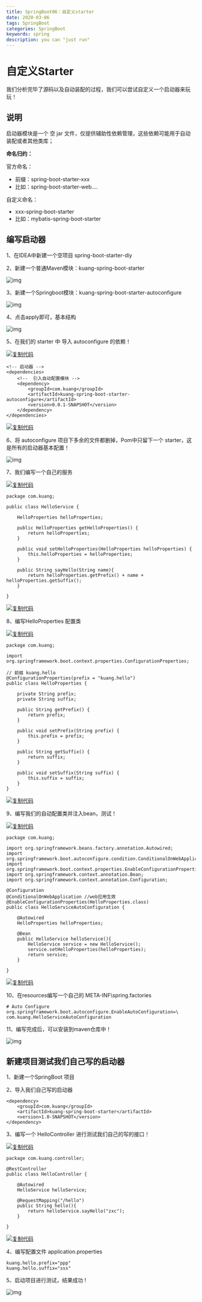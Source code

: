 ```yaml
---
title: SpringBoot06：自定义starter
date: 2020-03-06
tags: SpringBoot
categories: SpringBoot
keywords: spring
description: you can "just run"
---
```




#  自定义Starter

 我们分析完毕了源码以及自动装配的过程，我们可以尝试自定义一个启动器来玩玩！

## 说明

启动器模块是一个 空 jar 文件，仅提供辅助性依赖管理，这些依赖可能用于自动装配或者其他类库；

**命名归约：**

官方命名：

- 前缀：spring-boot-starter-xxx
- 比如：spring-boot-starter-web....

自定义命名：

- xxx-spring-boot-starter
- 比如：mybatis-spring-boot-starter

## 编写启动器

1、在IDEA中新建一个空项目 spring-boot-starter-diy

2、新建一个普通Maven模块：kuang-spring-boot-starter

![img](https://img2020.cnblogs.com/i-beta/1418974/202003/1418974-20200313150249974-1154004988.png)

 

 

 3、新建一个Springboot模块：kuang-spring-boot-starter-autoconfigure

![img](https://img2020.cnblogs.com/i-beta/1418974/202003/1418974-20200313150441188-998976750.png)

 

 

 4、点击apply即可，基本结构

![img](https://img2020.cnblogs.com/i-beta/1418974/202003/1418974-20200313150510375-904524951.png)

 

 

 5、在我们的 starter 中 导入  autoconfigure 的依赖！

[![复制代码](https://common.cnblogs.com/images/copycode.gif)](javascript:void(0);)

```
<!-- 启动器 -->
<dependencies>
    <!--  引入自动配置模块 -->
    <dependency>
        <groupId>com.kuang</groupId>
        <artifactId>kuang-spring-boot-starter-autoconfigure</artifactId>
        <version>0.0.1-SNAPSHOT</version>
    </dependency>
</dependencies>
```

[![复制代码](https://common.cnblogs.com/images/copycode.gif)](javascript:void(0);)

6、将 autoconfigure 项目下多余的文件都删掉，Pom中只留下一个 starter，这是所有的启动器基本配置！

![img](https://img2020.cnblogs.com/i-beta/1418974/202003/1418974-20200313150558941-1250231577.png)

 

 

 7、我们编写一个自己的服务

[![复制代码](https://common.cnblogs.com/images/copycode.gif)](javascript:void(0);)

```
package com.kuang;

public class HelloService {

    HelloProperties helloProperties;

    public HelloProperties getHelloProperties() {
        return helloProperties;
    }

    public void setHelloProperties(HelloProperties helloProperties) {
        this.helloProperties = helloProperties;
    }

    public String sayHello(String name){
        return helloProperties.getPrefix() + name + helloProperties.getSuffix();
    }

}
```

[![复制代码](https://common.cnblogs.com/images/copycode.gif)](javascript:void(0);)

8、编写HelloProperties 配置类

[![复制代码](https://common.cnblogs.com/images/copycode.gif)](javascript:void(0);)

```
package com.kuang;

import org.springframework.boot.context.properties.ConfigurationProperties;

// 前缀 kuang.hello
@ConfigurationProperties(prefix = "kuang.hello")
public class HelloProperties {

    private String prefix;
    private String suffix;

    public String getPrefix() {
        return prefix;
    }

    public void setPrefix(String prefix) {
        this.prefix = prefix;
    }

    public String getSuffix() {
        return suffix;
    }

    public void setSuffix(String suffix) {
        this.suffix = suffix;
    }
}
```

[![复制代码](https://common.cnblogs.com/images/copycode.gif)](javascript:void(0);)

9、编写我们的自动配置类并注入bean，测试！

[![复制代码](https://common.cnblogs.com/images/copycode.gif)](javascript:void(0);)

```
package com.kuang;

import org.springframework.beans.factory.annotation.Autowired;
import org.springframework.boot.autoconfigure.condition.ConditionalOnWebApplication;
import org.springframework.boot.context.properties.EnableConfigurationProperties;
import org.springframework.context.annotation.Bean;
import org.springframework.context.annotation.Configuration;

@Configuration
@ConditionalOnWebApplication //web应用生效
@EnableConfigurationProperties(HelloProperties.class)
public class HelloServiceAutoConfiguration {

    @Autowired
    HelloProperties helloProperties;

    @Bean
    public HelloService helloService(){
        HelloService service = new HelloService();
        service.setHelloProperties(helloProperties);
        return service;
    }

}
```

[![复制代码](https://common.cnblogs.com/images/copycode.gif)](javascript:void(0);)

10、在resources编写一个自己的 META-INF\spring.factories

```
# Auto Configure
org.springframework.boot.autoconfigure.EnableAutoConfiguration=\
com.kuang.HelloServiceAutoConfiguration
```

 

11、编写完成后，可以安装到maven仓库中！

![img](https://img2020.cnblogs.com/i-beta/1418974/202003/1418974-20200313150727166-589965835.png)

 

 

## 新建项目测试我们自己写的启动器

1、新建一个SpringBoot 项目

2、导入我们自己写的启动器

```
<dependency>
    <groupId>com.kuang</groupId>
    <artifactId>kuang-spring-boot-starter</artifactId>
    <version>1.0-SNAPSHOT</version>
</dependency>
```

3、编写一个 HelloController  进行测试我们自己的写的接口！

[![复制代码](https://common.cnblogs.com/images/copycode.gif)](javascript:void(0);)

```
package com.kuang.controller;

@RestController
public class HelloController {

    @Autowired
    HelloService helloService;

    @RequestMapping("/hello")
    public String hello(){
        return helloService.sayHello("zxc");
    }

}
```

[![复制代码](https://common.cnblogs.com/images/copycode.gif)](javascript:void(0);)

4、编写配置文件 application.properties

```
kuang.hello.prefix="ppp"
kuang.hello.suffix="sss"
```

 

5、启动项目进行测试，结果成功 !

![img](https://img2020.cnblogs.com/i-beta/1418974/202003/1418974-20200313150915261-1603789635.png)

```

```